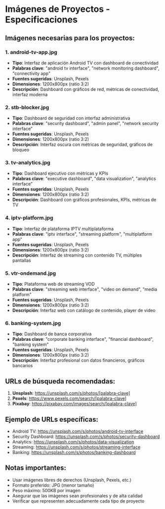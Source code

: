 # Imágenes de Proyectos - Especificaciones

## Imágenes necesarias para los proyectos:

### 1. android-tv-app.jpg
- **Tipo**: Interfaz de aplicación Android TV con dashboard de conectividad
- **Palabras clave**: "android tv interface", "network monitoring dashboard", "connectivity app"
- **Fuentes sugeridas**: Unsplash, Pexels
- **Dimensiones**: 1200x800px (ratio 3:2)
- **Descripción**: Dashboard con gráficos de red, métricas de conectividad, interfaz moderna

### 2. stb-blocker.jpg  
- **Tipo**: Dashboard de seguridad con interfaz administrativa
- **Palabras clave**: "security dashboard", "admin panel", "network security interface"
- **Fuentes sugeridas**: Unsplash, Pexels
- **Dimensiones**: 1200x800px (ratio 3:2)
- **Descripción**: Interfaz oscura con métricas de seguridad, gráficos de bloqueo

### 3. tv-analytics.jpg
- **Tipo**: Dashboard ejecutivo con métricas y KPIs
- **Palabras clave**: "executive dashboard", "data visualization", "analytics interface"
- **Fuentes sugeridas**: Unsplash, Pexels  
- **Dimensiones**: 1200x800px (ratio 3:2)
- **Descripción**: Dashboard con gráficos profesionales, KPIs, métricas de TV

### 4. iptv-platform.jpg
- **Tipo**: Interfaz de plataforma IPTV multiplataforma
- **Palabras clave**: "iptv interface", "streaming platform", "multiplatform app"
- **Fuentes sugeridas**: Unsplash, Pexels
- **Dimensiones**: 1200x800px (ratio 3:2)
- **Descripción**: Interfaz de streaming con contenido TV, múltiples pantallas

### 5. vtr-ondemand.jpg
- **Tipo**: Plataforma web de streaming VOD
- **Palabras clave**: "streaming web interface", "video on demand", "media platform"
- **Fuentes sugeridas**: Unsplash, Pexels
- **Dimensiones**: 1200x800px (ratio 3:2)
- **Descripción**: Interfaz web con catálogo de contenido, player de video

### 6. banking-system.jpg
- **Tipo**: Dashboard de banca corporativa
- **Palabras clave**: "corporate banking interface", "financial dashboard", "banking system"
- **Fuentes sugeridas**: Unsplash, Pexels
- **Dimensiones**: 1200x800px (ratio 3:2)
- **Descripción**: Interfaz profesional con datos financieros, gráficos bancarios

## URLs de búsqueda recomendadas:

1. **Unsplash**: https://unsplash.com/s/photos/[palabra-clave]
2. **Pexels**: https://www.pexels.com/search/[palabra-clave]
3. **Pixabay**: https://pixabay.com/images/search/[palabra-clave]

## Ejemplo de URLs específicas:

- Android TV: https://unsplash.com/s/photos/android-tv-interface
- Security Dashboard: https://unsplash.com/s/photos/security-dashboard  
- Analytics: https://unsplash.com/s/photos/data-visualization
- Streaming: https://unsplash.com/s/photos/streaming-interface
- Banking: https://unsplash.com/s/photos/banking-dashboard

## Notas importantes:

- Usar imágenes libres de derechos (Unsplash, Pexels, etc.)
- Formato preferido: JPG (menor tamaño)
- Peso máximo: 500KB por imagen
- Asegurar que las imágenes sean profesionales y de alta calidad
- Verificar que representen adecuadamente cada tipo de proyecto